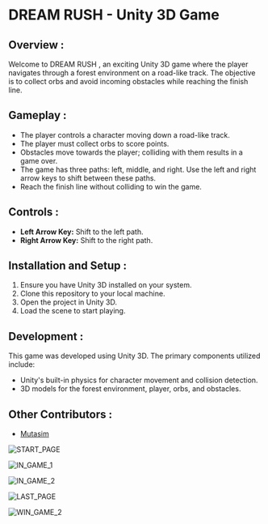 # DREAM RUSH - Unity 3D Game

## Overview :
Welcome to DREAM RUSH , an exciting Unity 3D game where the player navigates through a forest environment on a road-like track. The objective is to collect orbs and avoid incoming obstacles while reaching the finish line.

## Gameplay :
* The player controls a character moving down a road-like track.
* The player must collect orbs to score points.
* Obstacles move towards the player; colliding with them results in a game over.
* The game has three paths: left, middle, and right. Use the left and right arrow keys to shift between these paths.
* Reach the finish line without colliding to win the game.

## Controls :
* **Left Arrow Key:** Shift to the left path.
* **Right Arrow Key:** Shift to the right path.

## Installation and Setup :
1. Ensure you have Unity 3D installed on your system.
2. Clone this repository to your local machine.
3. Open the project in Unity 3D.
4. Load the scene to start playing.

## Development :
This game was developed using Unity 3D. The primary components utilized include:
* Unity's built-in physics for character movement and collision detection.
* 3D models for the forest environment, player, orbs, and obstacles.

## Other Contributors :
* [Mutasim](https://github.com/meowtasim)

![START_PAGE](https://github.com/SAKETHVUNKA/Dream_Rush/assets/106236218/3b57697b-aef1-414f-832c-a3c92ae04bc6)

![IN_GAME_1](https://github.com/SAKETHVUNKA/Dream_Rush/assets/106236218/72ca2ab2-ff96-464e-8011-0bdc1232dee8)

![IN_GAME_2](https://github.com/SAKETHVUNKA/Dream_Rush/assets/106236218/1ec0007f-825b-4b54-adb7-b788d3147fda)

![LAST_PAGE](https://github.com/SAKETHVUNKA/Dream_Rush/assets/106236218/4259a69f-ae4e-43c2-8c9c-03c91f6281a6)

![WIN_GAME_2](https://github.com/SAKETHVUNKA/Dream_Rush/assets/106236218/f4e89ee7-6e3a-4fa8-9324-b6b6f39aa138)
